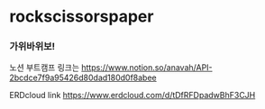 # rockscissorspaper

### 가위바위보!

노션 부트캠프 링크는
https://www.notion.so/anavah/API-2bcdce7f9a95426d80dad180d0f8abee

ERDcloud link
https://www.erdcloud.com/d/tDfRFDpadwBhF3CJH
